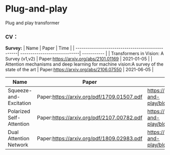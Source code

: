 # Plug-and-play
Plug and play transformer

### CV：
**Survey:**
| Name                                             | Paper                        |           Time           |
| -------------------------------------------------| -----------------------------|         -----------      |
| Transformers in Vision: A Survey (v1,v2)            | Paper:https://arxiv.org/abs/2101.01169     |         2021-01-05       |
| Attention mechanisms and deep learning for machine vision:A survey of the state of the art   | Paper:https://arxiv.org/abs/2106.07550 |         2021-06-05       |




| Name                     | Paper                                      | Tutorial                                                     |
| ------------------------ | ------------------------------------------ | ------------------------------------------------------------ |
| Squeeze-and-Excitation   | Paper:https://arxiv.org/pdf/1709.01507.pdf | https://github.com/leader402/Plug-and-play/blob/main/cv/tutorial/SE.py |
| Polarized Self-Attention | Paper:https://arxiv.org/pdf/2107.00782.pdf | https://github.com/leader402/Plug-and-play/blob/main/cv/tutorial/PSA.py |
| Dual Attention Network   | Paper:https://arxiv.org/pdf/1809.02983.pdf | https://github.com/leader402/Plug-and-play/blob/main/cv/tutorial/DaNet.py |

